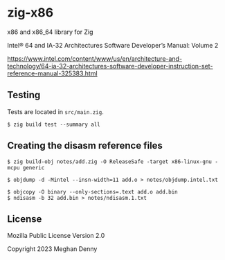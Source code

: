 # zig-x86

x86 and x86_64 library for Zig

Intel® 64 and IA-32 Architectures Software Developer’s Manual: Volume 2

https://www.intel.com/content/www/us/en/architecture-and-technology/64-ia-32-architectures-software-developer-instruction-set-reference-manual-325383.html

## Testing

Tests are located in `src/main.zig`.

```
$ zig build test --summary all
```

## Creating the disasm reference files

```
$ zig build-obj notes/add.zig -O ReleaseSafe -target x86-linux-gnu -mcpu generic
```

```
$ objdump -d -Mintel --insn-width=11 add.o > notes/objdump.intel.txt
```

```
$ objcopy -O binary --only-sections=.text add.o add.bin
$ ndisasm -b 32 add.bin > notes/ndisasm.1.txt
```

## License

Mozilla Public License Version 2.0

Copyright 2023 Meghan Denny

